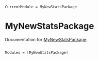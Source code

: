 ```@meta
CurrentModule = MyNewStatsPackage
```

# MyNewStatsPackage

Documentation for [MyNewStatsPackage](https://github.com/jakobstgl/MyNewStatsPackage.jl).

```@index
```

```@autodocs
Modules = [MyNewStatsPackage]
```
